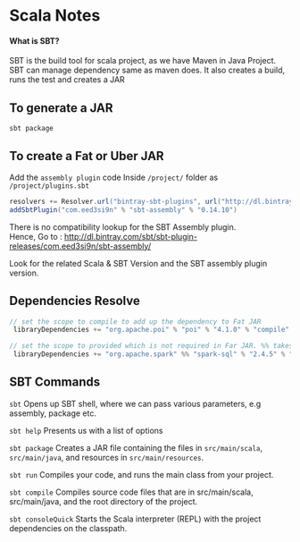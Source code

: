 # Scala Notes

#### What is SBT?
SBT is the build tool for scala project, as we have Maven in Java Project.
SBT can manage dependency same as maven does. 
It also creates a build, runs the test and creates a JAR

## To generate a JAR
`sbt package`

## To create a Fat or Uber JAR
Add the `assembly plugin` code
Inside `/project/` folder as `/project/plugins.sbt` 

```scala
resolvers += Resolver.url("bintray-sbt-plugins", url("http://dl.bintray.com/sbt/sbt-plugin-releases"))(Resolver.ivyStylePatterns)
addSbtPlugin("com.eed3si9n" % "sbt-assembly" % "0.14.10")
```

There is no compatibility lookup for the SBT Assembly plugin. <br/>
Hence, Go to : http://dl.bintray.com/sbt/sbt-plugin-releases/com.eed3si9n/sbt-assembly/<br/>

Look for the related Scala & SBT Version and the SBT assembly plugin version. 


## Dependencies Resolve
```scala
// set the scope to compile to add up the dependency to Fat JAR
 libraryDependencies += "org.apache.poi" % "poi" % "4.1.0" % "compile"

// set the scope to provided which is not required in Far JAR. %% takes mentioned Scala Version
 libraryDependencies += "org.apache.spark" %% "spark-sql" % "2.4.5" % "provided"
```

## SBT Commands
`sbt`
Opens up SBT shell, where we can pass various parameters, e.g assembly, package etc. <br/>

`sbt help`
Presents us with a list of options<br/>

`sbt package`
Creates a JAR file containing the files in 
`src/main/scala`, `src/main/java`, and resources in `src/main/resources`.

`sbt run`
Compiles your code, and runs the main class from your project.<br/>

`sbt compile`
Compiles source code files that are in src/main/scala, src/main/java, and the root directory of the project.<br/>

`sbt consoleQuick`
Starts the Scala interpreter (REPL) with the project dependencies on the classpath.<br/>

